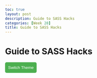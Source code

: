 ```yaml
---
toc: true
layout: post
description: Guide to SASS Hacks
categories: [Week 28]
title: Guide to SASS Hacks
---
```


# Guide to SASS Hacks

<style>
body.dark {
  background-color: #212121;
  color: #fff;
}
button.theme-toggle {
  background-color: #4caf50;
  color: #fff;
  border: none;
  padding: 10px;
  border-radius: 5px;
  cursor: pointer;
}
</style>

<button class="theme-toggle" onclick="toggleTheme()">Switch Theme</button>

<script>
function toggleTheme() {
  const body = document.querySelector('body');
  body.classList.toggle('dark');
}
</script>


